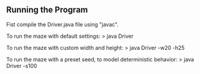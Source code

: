 Running the Program
------------------- 

Fist compile the Driver.java file using "javac". 

To run the maze with default settings: > java Driver

To run the maze with custom width and height: > java Driver -w20 -h25

To run the maze with a preset seed, to model deterministic behavior: > java Driver -s100